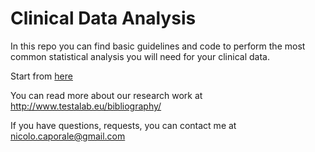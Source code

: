 # Clinical Data Analysis

In this repo you can find basic guidelines and code to perform the most common statistical analysis you will need for your clinical data.

Start from [here](ClinicalDataAnalysisR.html)

You can read more about our research work at http://www.testalab.eu/bibliography/


If you have questions, requests, you can contact me at nicolo.caporale@gmail.com
